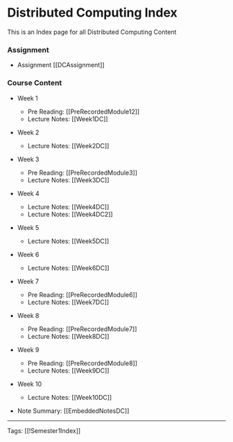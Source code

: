 # Distributed Computing Index

This is an Index page for all Distributed Computing Content
### Assignment
- Assignment [[DCAssignment]]

### Course Content
- Week 1
	- Pre Reading: [[PreRecordedModule12]]
	- Lecture Notes: [[Week1DC]]
- Week 2
	- Lecture Notes: [[Week2DC]]
- Week 3
	- Pre Reading: [[PreRecordedModule3]]
	- Lecture Notes: [[Week3DC]]
- Week 4
	- Lecture Notes: [[Week4DC]]
	- Lecture Notes: [[Week4DC2]]
- Week 5
	- Lecture Notes: [[Week5DC]] 
- Week 6
	- Lecture Notes: [[Week6DC]] 
- Week 7
	- Pre Reading: [[PreRecordedModule6]]
	- Lecture Notes: [[Week7DC]]
- Week 8
	- Pre Reading: [[PreRecordedModule7]]
	- Lecture Notes: [[Week8DC]]
- Week 9
	- Pre Reading: [[PreRecordedModule8]]
	- Lecture Notes: [[Week9DC]]
- Week 10
	- Lecture Notes: [[Week10DC]]


- Note Summary: [[EmbeddedNotesDC]]

---
Tags: [[!Semester1Index]]